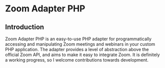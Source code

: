 # Zoom Adapter PHP

## Introduction

Zoom Adapter PHP is an easy-to-use PHP adapter for programmatically accessing and manipulating Zoom meetings and webinars in your custom PHP application. The adapter provides a level of abstraction above the official Zoom API, and aims to make it easy to integrate Zoom. It is definitely a working progress, so I welcome contributions towards development.
